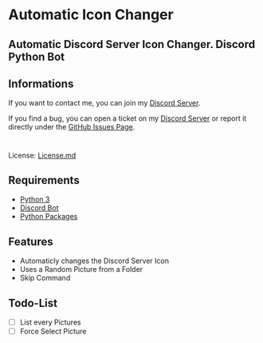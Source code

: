 # Automatic Icon Changer

## Automatic Discord Server Icon Changer. Discord Python Bot

## Informations
If you want to contact me, you can join my [Discord Server](https://discord.gg/53zaeTbYRn).

If you find a bug, you can open a ticket on my [Discord Server](https://discord.gg/53zaeTbYRn) or report it directly under the [GitHub Issues Page](https://github.com/KiSki-Dev/AutoOffline/issues).
#
License: [License.md](https://github.com/KiSki-Dev/AutomaticIconChanger/blob/main/LICENSE.md)

## Requirements
- [Python 3](https://www.python.org/downloads/)
- [Discord Bot](https://discord.com/developers/applications)
- [Python Packages](https://github.com/KiSki-Dev/AutomaticIconChanger/blob/main/requirements.txt)

## Features
- Automaticly changes the Discord Server Icon
- Uses a Random Picture from a Folder
- Skip Command

## Todo-List
- [ ] List every Pictures
- [ ] Force Select Picture
